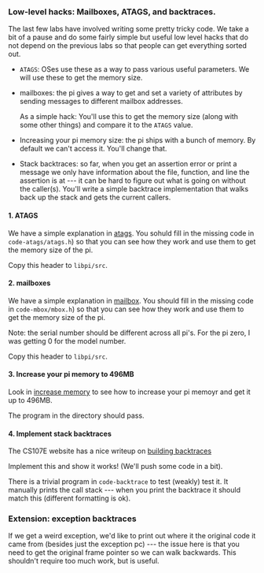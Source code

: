 ### Low-level hacks: Mailboxes, ATAGS, and backtraces.

The last few labs have involved writing some pretty tricky code.  We take
a bit of a pause and do some fairly simple but useful low level hacks
that do not depend on the previous labs so that people can get everything
sorted out.

  - `ATAGS`: OSes use these as a way to pass various useful parameters.
    We will use these to get the memory size.

  - mailboxes: the pi gives a way to get and set a variety of attributes by
    sending messages to  different mailbox addresses.  

    As a simple hack: You'll use this to get the memory size (along with
    some other things) and compare it to the `ATAGS` value.

  - Increasing your pi memory size: the pi ships with a bunch of memory.  By
    default we can't access it.   You'll change that.

  - Stack backtraces: so far, when you get an assertion error or print a message
    we only have information about the file, function, and line the assertion
    is at --- it can be hard to figure out what is going on without the 
    caller(s).  You'll write a simple backtrace implementation that walks
    back up the stack and gets the current callers.

#### 1. ATAGS

We have a simple explanation in [atags](code-atags/README.md).  You sohuld
fill in the missing code in `code-atags/atags.h`) so that you can see how
they work and use them to get the memory size of the pi.

Copy this header to `libpi/src`.

#### 2. mailboxes

We have a simple explanation in [mailbox](code-mbox/README.md).
You should fill in the missing code in `code-mbox/mbox.h`) so that you
can see how they work and use them to get the memory size of the pi.


Note: the serial number should be different across all pi's.  For the pi zero, I was
getting 0 for the model number.

Copy this header to `libpi/src`.

#### 3. Increase your pi memory to 496MB

Look in [increase memory](increase-mem/README.md) to see how to 
increase your pi memoyr and get it up to 496MB.

The program in the directory should pass.

#### 4. Implement stack backtraces

The CS107E website has a nice writeup on 
[building backtraces](http://cs107e.github.io/assignments/assign4/)

Implement this and show it works!  (We'll push some code in a bit).

There is a trivial program in `code-backtrace` to test (weakly) test it.
It manually prints the call stack --- when you print the backtrace it
should match this (different formatting is ok).

### Extension: exception backtraces

If we get a weird exception, we'd like to print out where it the original
code it came from (besides just the exception pc) --- the issue here is
that you need to get the original frame pointer so we can walk backwards.
This shouldn't require too much work, but is useful.

